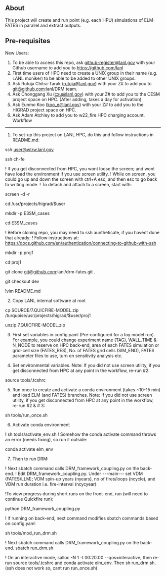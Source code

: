 About
--------------------------------------------------------------------------------

This project will create and run point (e.g. each HPU) simulations of ELM-FATES in parallel and extract outputs.

Pre-requisites
--------------------------------------------------------------------------------
New Users:

1. To be able to access this repo, ask github-register@lanl.gov with your Github username to add you to https://github.com/lanl
2. First time users of HPC need to create a UNIX group in their name (e.g. LANL moniker) to be able to be added to other UNIX groups.
3. Ask Rutuja Chitra-Tarak (rutuja@lanl.gov) with your Z# to add you to git@github.com:lanl/DRM team.
4. Ask Chonggang Xu (cxu@lanl.gov) with your Z# to add you to the CESM project space on HPC. (After adding, takes a day for activation)
5. Ask Eunmo Koo (koo_e@lanl.gov) with your Z# to add you to the HIGRAD project space on HPC.
6. Ask Adam Atchley to add you to w22_fire HPC charging account.
Workflow
--------------------------------------------------------------------------------
1. To set-up this project on LANL HPC, do this and follow instructions in README.md:

ssh user@wtrw.lanl.gov

ssh ch-fe

! If you get disconnected from HPC, you wont loose the screen; and wont have load the environment if you use screen utility.
! While on screen, you could go up and down the screen with ctrl+A esc; and then esc to go back to writing mode.
! To detach and attach to a screen, start with:

screen -d -r

cd /usr/projects/higrad/$user

mkdir -p E3SM_cases

cd E3SM_cases

! Before cloning repo, you may need to ssh auntheticate, if you havent done that already: 
! Follow instructions at: https://docs.github.com/en/authentication/connecting-to-github-with-ssh

mkdir -p proj1

cd proj1

git clone git@github.com:lanl/drm-fates.git .

git checkout dev

!vim README.md

2. Copy LANL internal software at root

cp SOURCE/7.QUICFIRE-MODEL.zip /turquoise/usr/projects/higrad/$user/proj1

unzip 7.QUICFIRE-MODEL.zip
   
3. First set variables in config.yaml (Pre-configured for a toy model run). For example, you could change experiment name (TAG), WALL_TIME & N_NODE to reserve on HPC back-end, area of each FATES simulation or grid-cell size (FATES_RES), No. of FATES grid cells (SIM_END), FATES parameter files to use, turn on sensitivity analysis etc. 

4. Set environmental variables. Note: If you did not use screen utility, if you get disconnected from HPC at any point in the workflow, re-run #2:

source tools/.tcshrc

5. Run once to create and activate a conda environment (takes ~10-15 min) and load ELM (and FATES) branches. Note: If you did not use screen utility, if you get disconnected from HPC at any point in the workflow, re-run #2 & # 3:

sh tools/run_once.sh

6. Activate conda environment

! sh tools/activate_env.sh 
! Somehow the conda activate command throws an error (needs fixing), so run it outside:

conda activate elm_env

7. Then to run DRM:

! Next sbatch command calls DRM_framework_coupling.py on the back-end.
! Edit DRM_framework_coupling.py. Under ---main--- set VDM (FATES/LLM); VDM spin-up years (nyears), no of fires/loops (ncycle), and VDM run duration i.e. fire-interval (ncycyear)

!To view progress during short runs on the front-end, run (will need to continue Quickfire run): 

python DRM_framework_coupling.py

! If running on back-end, next command modifies sbatch commands based on config.yaml

sh tools/mod_run_drm.sh

! Next sbatch command calls DRM_framework_coupling.py on the back-end.
sbatch run_drm.sh 

! On an interactive mode, salloc -N 1 -t 00:20:00 --qos=interactive, then re-run source tools/.tcshrc and conda activate elm_env. Then sh run_drm.sh. (ssh does not work so, cant run run_once.sh)
